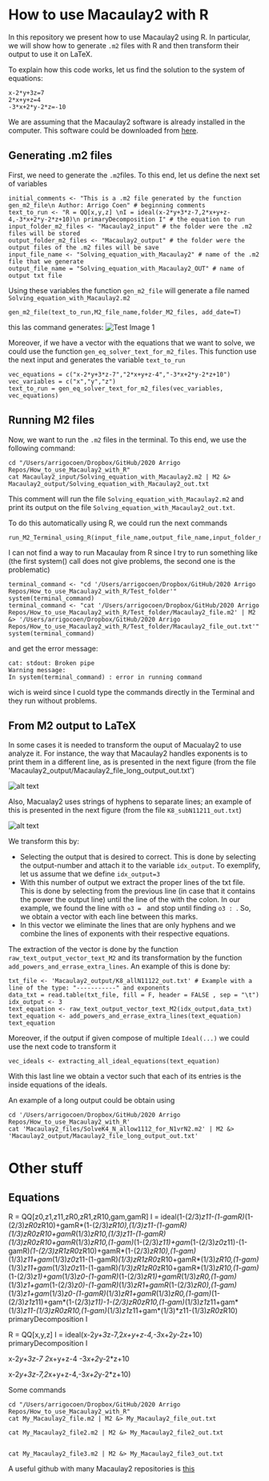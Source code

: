# How to use Macaulay2 with R

In this repository we present how to use Macaulay2 using R. In particular, we will show how to generate `.m2` files with R and then transform their output to use it on LaTeX.

To explain how this code works, let us find the solution to the system of equations:
```
x-2*y+3z=7
2*x+y+z=4
-3*x+2*y-2*z=-10
```

We are assuming that the Macaulay2 software is already installed in the computer. This software could be downloaded from [here](http://www2.macaulay2.com/Macaulay2/).

## Generating .m2 files

First, we need to generate the `.m2`files. To this end, let us define the next set of variables
```
initial_comments <- "This is a .m2 file generated by the function gen_m2_file\n Author: Arrigo Coen" # beginning comments
text_to_run <- "R = QQ[x,y,z] \nI = ideal(x-2*y+3*z-7,2*x+y+z-4,-3*x+2*y-2*z+10)\n primaryDecomposition I" # the equation to run
input_folder_m2_files <- "Macaulay2_input" # the folder were the .m2 files will be stored
output_folder_m2_files <- "Macaulay2_output" # the folder were the output files of the .m2 files will be save
input_file_name <- "Solving_equation_with_Macaulay2" # name of the .m2 file that we generate
output_file_name = "Solving_equation_with_Macaulay2_OUT" # name of output txt file
```
Using these variables the function `gen_m2_file` will generate a file named `Solving_equation_with_Macaulay2.m2`
```
gen_m2_file(text_to_run,M2_file_name,folder_M2_files, add_date=T)
```
this las command generates:
![Test Image 1](Figures/Fig_M2_file.png)


Moreover, if we have a vector with the equations that we want to solve, we could use the function `gen_eq_solver_text_for_m2_files`. This function use the next input and generates the variable `text_to_run`
```
vec_equations = c("x-2*y+3*z-7","2*x+y+z-4","-3*x+2*y-2*z+10")
vec_variables = c("x","y","z")
text_to_run = gen_eq_solver_text_for_m2_files(vec_variables, vec_equations)
```


## Running M2 files

Now, we want to run the `.m2` files in the terminal. To this end, we use the following command:
```
cd "/Users/arrigocoen/Dropbox/GitHub/2020 Arrigo Repos/How_to_use_Macaulay2_with_R"
cat Macaulay2_input/Solving_equation_with_Macaulay2.m2 | M2 &> Macaulay2_output/Solving_equation_with_Macaulay2_out.txt
```
This comment will run the file `Solving_equation_with_Macaulay2.m2` and print its output on the file `Solving_equation_with_Macaulay2_out.txt`.

To do this automatically using R, we could run the next commands
```
run_M2_Terminal_using_R(input_file_name,output_file_name,input_folder_m2_files,output_folder_m2_files)
```

I can not find a way to run Macaulay from R since I try to run something like (the first system() call does not give problems, the second one is the problematic)
```
terminal_command <- "cd '/Users/arrigocoen/Dropbox/GitHub/2020 Arrigo Repos/How_to_use_Macaulay2_with_R/Test_folder'"
system(terminal_command)
terminal_command <- "cat '/Users/arrigocoen/Dropbox/GitHub/2020 Arrigo Repos/How_to_use_Macaulay2_with_R/Test_folder/Macaulay2_file.m2' | M2 &> '/Users/arrigocoen/Dropbox/GitHub/2020 Arrigo Repos/How_to_use_Macaulay2_with_R/Test_folder/Macaulay2_file_out.txt'"
system(terminal_command)
```
and get the error message:
```
cat: stdout: Broken pipe
Warning message:
In system(terminal_command) : error in running command
```
wich is weird since I cuold type the commands directly in the Terminal and they run without problems.





## From M2 output to LaTeX

In some cases it is needed to transform the ouput of Macualay2 to use analyze it. For instance, the way that Macaulay2 handles exponents is to print them in a different line, as is presented in the next figure (from the file 'Macaulay2_output/Macaulay2_file_long_output_out.txt')

![alt text](Figures/Fig_ex_exponents.png)

Also, Macualay2 uses strings of hyphens to separate lines; an example of this is presented in the next figure (from the file `K8_subN11211_out.txt`)

![alt text](Figures/Fig_ex_hyphens.png)

We transform this by:
- Selecting the output that is desired to correct. This is done by selecting the output-number and attach it to the variable `idx_output`. To exemplify, let us assume that we define `idx_output=3`
- With this number of output we extract the proper lines of the txt file. This is done by selecting from the previous line (in case that it contains the power the output line) until the line of the with the colon. In our example, we found the line with `o3 = ` and stop until finding `o3 : `. So, we obtain a vector with each line between this marks.
- In this vector we eliminate the lines that are only hyphens and we combine the lines of exponents with their respective equations.

The extraction of the vector is done by the function `raw_text_output_vector_text_M2` and its transformation by the function `add_powers_and_errase_extra_lines`. An example of this is done by:
```
txt_file <- 'Macaulay2_output/K8_allN11122_out.txt' # Example with a line of the type: "-----------" and exponents
data_txt = read.table(txt_file, fill = F, header = FALSE , sep = "\t")
idx_output <- 3
text_equation <- raw_text_output_vector_text_M2(idx_output,data_txt)
text_equation <- add_powers_and_errase_extra_lines(text_equation)
text_equation
```

Moreover, if the output if given compose of multiple `Ideal(...)` we could use the next code to transform it
```
vec_ideals <- extracting_all_ideal_equations(text_equation)
```
With this last line we obtain a vector such that each of its entries is the inside equations of the ideals.


An example of a long output could be obtain using
```shell
cd '/Users/arrigocoen/Dropbox/GitHub/2020 Arrigo Repos/How_to_use_Macaulay2_with_R'
cat 'Macaulay2_files/SolveK4_N_allow1112_for_N1vrN2.m2' | M2 &> 'Macaulay2_output/Macaulay2_file_long_output_out.txt'
```





# Other stuff


## Equations

R = QQ[z0,z1,z11,zR0,zR1,zR10,gam,gamR]
I = ideal(1-(2/3)*z11-(1-gamR)*(1-(2/3)*zR0*zR10)+gamR*(1-(2/3)*zR10),(1/3)*z11-(1-gamR)*(1/3)*zR0*zR10+gamR*(1/3)*zR10,(1/3)*z11-(1-gamR)*(1/3)*zR0*zR10+gamR*(1/3)*zR10,(1-gam)*(1-(2/3)*z11)+gam*(1-(2/3)*z0*z11)-(1-gamR)*(1-(2/3)*zR1*zR0*zR10)+gamR*(1-(2/3)*zR10),(1-gam)*(1/3)*z11+gam*(1/3)*z0*z11-(1-gamR)*(1/3)*zR1*zR0*zR10+gamR*(1/3)*zR10,(1-gam)*(1/3)*z11+gam*(1/3)*z0*z11-(1-gamR)*(1/3)*zR1*zR0*zR10+gamR*(1/3)*zR10,(1-gam)*(1-(2/3)*z1)+gam*(1/3)*z0-(1-gamR)*(1-(2/3)*zR1)+gamR*(1/3)*zR0,(1-gam)*(1/3)*z1+gam*(1-(2/3)*z0)-(1-gamR)*(1/3)*zR1+gamR*(1-(2/3)*zR0),(1-gam)*(1/3)*z1+gam*(1/3)*z0-(1-gamR)*(1/3)*zR1+gamR*(1/3)*zR0,(1-gam)*(1-(2/3)*z1*z11)+gam*(1-(2/3)*z11)-1-(2/3)*zR0*zR10,(1-gam)*(1/3)*z1*z11+gam*(1/3)*z11-(1/3)*zR0*zR10,(1-gam)*(1/3)*z1*z11+gam*(1/3)*z11-(1/3)*zR0*zR10)
primaryDecomposition I


R = QQ[x,y,z]
I = ideal(x-2*y+3*z-7,2*x+y+z-4,-3*x+2*y-2*z+10)
primaryDecomposition I


x-2*y+3z-7
2*x+y+z-4
-3*x+2*y-2*z+10

x-2*y+3z-7,2*x+y+z-4,-3*x+2*y-2*z+10)



Some commands
```
cd "/Users/arrigocoen/Dropbox/GitHub/2020 Arrigo Repos/How_to_use_Macaulay2_with_R"
cat My_Macaulay2_file.m2 | M2 &> My_Macaulay2_file_out.txt

cat My_Macaulay2_file2.m2 | M2 &> My_Macaulay2_file2_out.txt


cat My_Macaulay2_file3.m2 | M2 &> My_Macaulay2_file3_out.txt

```

A useful github with many Macaulay2 repositories is [this](https://github.com/Macaulay2)

